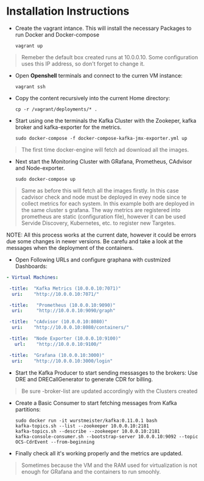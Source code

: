 # Installation Instructions

- Create the vagrant intance. This will install the necessary Packages to run Docker and Docker-compose

      vagrant up

> Remeber the default box created runs at 10.0.0.10. Some configuration uses this IP address, so don't forget to change it.

- Open **Openshell** terminals and connect to the curren VM instance:

      vagrant ssh

- Copy the content recursively into the current Home directory:

      cp -r /vagrant/deployments/* .

- Start using one the terminals the Kafka Cluster with the Zookeper, kafka broker and kafka-exporter for the metrics.

      sudo docker-compose -f docker-compose-kafka-jmx-exporter.yml up

> The first time docker-engine will fetch ad download all the images.

- Next start the Monitoring Cluster with GRafana, Prometheus, CAdvisor and Node-exporter.

      sudo docker-compose up

> Same as before this will fetch all the images firstly.
> In this case cadvisor check and node must be deployed in evey node since te collect metrics for each system. In this example both are deployed in the same cluster s grafana. 
> The way metrics are registered into prometheus are static (configuration file), however it can be used Servide Discovery, Kubernetes, etc. to register new Targetes.

NOTE: All this process works at the current date, however it could be errors due some changes in newer versions. Be carefu and take a look at the messages when the deployment of the containers.

- Open Following URLs and configure graphana with custmized Dashboards:

```yml
- Virtual Machines:

 -title:  "Kafka Metrics (10.0.0.10:7071)"
  uri:    "http://10.0.0.10:7071/"

 -title:   "Prometheus (10.0.0.10:9090)" 
  uri:     "http://10.0.0.10:9090/graph"

 -title:  "cAdvisor (10.0.0.10:8080)"
  uri:    "http://10.0.0.10:8080/containers/"

 -title:  "Node Exporter (10.0.0.10:9100)"
   url:    "http://10.0.0.10:9100/"

 -title:  "Grafana (10.0.0.10:3000)"
  uri:    "http://10.0.0.10:3000/login"
 ```

- Start the Kafka Producer to start sending messasges to the brokers:
  Use DRE and DRECallGenerator to generate CDR for billing.
 
> Be sure -broker-list are updated accordingly with the Clusters created

- Create a Basic Consumer to start fetching messages from Kafka partitions:

      sudo docker run -it wurstmeister/kafka:0.11.0.1 bash
      kafka-topics.sh --list --zookeeper 10.0.0.10:2181
      kafka-topics.sh --describe --zookeeper 10.0.0.10:2181
      kafka-console-consumer.sh --bootstrap-server 10.0.0.10:9092 --topic OCS-CdrEvent --from-beginning


- Finally check all it's working properly and the metrics are updated.

> Sometimes because the VM and the RAM used for virtualization is not enough for GRafana and the containers to run smoohly.